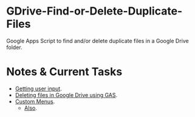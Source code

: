 # GDrive-Find-or-Delete-Duplicate-Files
Google Apps Script to find and/or delete duplicate files in a Google Drive folder.


# Notes & Current Tasks
 - [Getting user input](https://spreadsheet.dev/user-input-in-google-sheets-using-prompts).
 - [Deleting files in Google Drive using GAS](https://stackoverflow.com/questions/14241237/how-to-delete-a-file-in-google-drive).
 - [Custom Menus](https://developers.google.com/apps-script/guides/menus).
    - [Also](https://jeffreyeverhart.com/2016/05/02/add-custom-menus-google-docs-sheets-forms/#:~:text=To%20access%20the%20script%20editor,Docs%2C%20Slides%2C%20and%20Forms.).  
